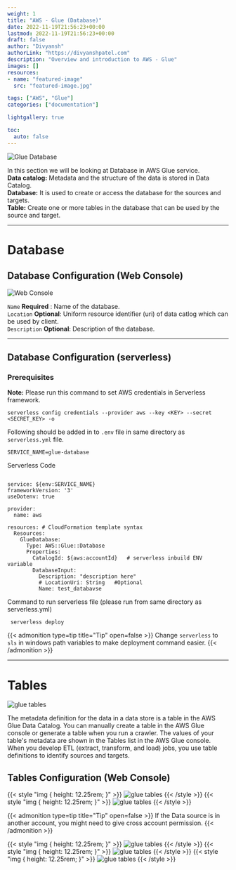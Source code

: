 ```yaml
---
weight: 1
title: "AWS - Glue (Database)"       
date: 2022-11-19T21:56:23+00:00
lastmod: 2022-11-19T21:56:23+00:00
draft: false                
author: "Divyansh"
authorLink: "https://divyanshpatel.com"
description: "Overview and introduction to AWS - Glue"                  
images: []
resources:
- name: "featured-image"
  src: "featured-image.jpg"

tags: ["AWS", "Glue"]    
categories: ["documentation"]              

lightgallery: true

toc:
  auto: false
---
```


<!--more-->

![Glue Database](glue_architecture.png)

In this section we will be looking at Database in AWS Glue service. \
**Data catalog:** Metadata and the structure of the data is stored in Data Catalog. \
**Database:** It is used to create or access the database for the sources and targets. \
**Table:** Create one or more tables in the database that can be used by the source and target.

---

# Database
## Database Configuration (Web Console)

![Web Console](config.png)

`Name` **Required** : Name of the database. \
`Location` **Optional**:  Uniform resource identifier (uri) of data catlog which can be used by client. \
`Description` **Optional**: Description of the database.

---

## Database Configuration (serverless)

### Prerequisites
**Note:** Please run this command to set AWS credentials in Serverless framework.

```
serverless config credentials --provider aws --key <KEY> --secret <SECRET_KEY> -o
```

Following should be added in to `.env` file in same directory as `serverless.yml` file.
``` 
SERVICE_NAME=glue-database
```

Serverless Code 
``` 

service: ${env:SERVICE_NAME}
frameworkVersion: '3'
useDotenv: true

provider:
  name: aws

resources: # CloudFormation template syntax
  Resources:
    GlueDatabase:
      Type: AWS::Glue::Database
      Properties: 
        CatalogId: ${aws:accountId}   # serverless inbuild ENV variable
        DatabaseInput: 
          Description: "description here"
          # LocationUri: String   #Optional
          Name: test_databavse
```

Command to run serverless file (please run from same directory as serverless.yml)

```
 serverless deploy
```

{{< admonition type=tip title="Tip" open=false >}}
Change `serverless` to `sls` in windows path variables to make deployment command easier.
{{< /admonition >}}

---

# Tables

![glue tables](table.jpg)

The metadata definition for the data in a data store is a table in the AWS Glue Data Catalog. You can manually create a table in the AWS Glue console or generate a table when you run a crawler. The values of your table's metadata are shown in the Tables list in the AWS Glue console. When you develop ETL (extract, transform, and load) jobs, you use table definitions to identify sources and targets.

## Tables Configuration (Web Console)

{{< style "img { height: 12.25rem; }" >}} ![glue tables](web-consol/1.png) {{< /style >}} 
{{< style "img { height: 12.25rem; }" >}} ![glue tables](web-consol/2.png) {{< /style >}} 

{{< admonition type=tip title="Tip" open=false >}}
If the Data source is in another account, you might need to give cross account permission.
{{< /admonition >}}

{{< style "img { height: 12.25rem; }" >}} ![glue tables](web-consol/3.png) {{< /style >}} 
{{< style "img { height: 12.25rem; }" >}} ![glue tables](web-consol/4.png) {{< /style >}} 
{{< style "img { height: 12.25rem; }" >}} ![glue tables](web-consol/5.png) {{< /style >}} 

